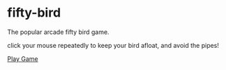 # fifty-bird

The popular arcade fifty bird game.

click your mouse repeatedly to keep your bird afloat, and avoid the pipes!

<a href="https://kenechvkwv.github.io/fifty-bird/"> Play Game </a>

